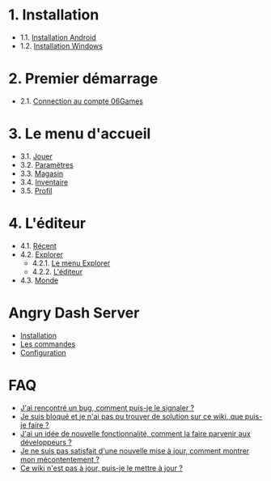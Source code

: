 <!-- TITLE: Sommaire -->
<!-- SUBTITLE: Sommaire d'Angry Dash -->

# 1. Installation
* 1.1. [Installation Android](install/android)
* 1.2. [Installation Windows](install/windows)

# 2. Premier démarrage
* 2.1. [Connection au compte 06Games](first-start/06games-account)

# 3. Le menu d'accueil
* 3.1. [Jouer](menu/home/play)
* 3.2. [Paramètres](menu/home/settings)
* 3.3. [Magasin](menu/home/shop)
* 3.4. [Inventaire](menu/home/inventory)
* 3.5. [Profil](menu/home/profile)

# 4. L'éditeur
* 4.1. [Récent](menu/editor/recent)
* 4.2. [Explorer](menu/editor/explore)
	* 4.2.1. [Le menu Explorer](menu/editor/explore)
	* 4.2.2. [L'éditeur](menu/editor/explore)
* 4.3. [Monde](menu/editor/published-level)

# Angry Dash Server
* [Installation](server/install)
* [Les commandes](server/commands)
* [Configuration](server/config)

# FAQ
* [J'ai rencontré un bug, comment puis-je le signaler ?](faq/bug-report)
* [Je suis bloqué et je n'ai pas pu trouver de solution sur ce wiki, que puis-je faire ?](faq/help-required)
* [J'ai un idée de nouvelle fonctionnalité, comment la faire parvenir aux développeurs ?](faq/send-ideas)
* [Je ne suis pas satisfait d'une nouvelle mise à jour, comment montrer mon mécontentement ?](faq/update-not-appreciated)
* [Ce wiki n'est pas à jour, puis-je le mettre à jour ?](faq/obsolete-wiki)